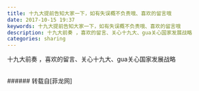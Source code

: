 ```yaml
---
title: 十九大提前告知大家一下，如有失误概不负责哦、喜欢的留言哦
date: 2017-10-15 19:37
keywords: 十九大提前告知大家一下，如有失误概不负责哦、喜欢的留言哦
description: 十九大前奏 ，喜欢的留言、关心十九大、gua关心国家发展战略
categories: sharing
---
```

<td class="t_f" id="postmessage_930661">

十九大前奏 ，喜欢的留言、关心十九大、gua关心国家发展战略<br/>
<img alt="" border="0" class="zoom" data-cf-modified-f6e4b9c2d6f3d6e888eae0e7-="" file="http://www.flw.ph/data/appbyme/upload/image/201710/15/BCOqZoFzlTHK.jpg" id="aimg_sa16s" lazyloadthumb="1" onclick="" onmouseover="" src="http://www.flw.ph/data/appbyme/upload/image/201710/15/BCOqZoFzlTHK.jpg"/><br/>
<br/>
</td>
###### 转载自[菲龙网]